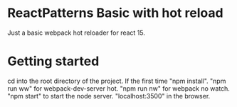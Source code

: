 # ReactPatterns Basic with hot reload

Just a basic webpack hot reloader for react 15.

# Getting started

cd into the root directory of the project. If the first time "npm install". "npm run ww" for webpack-dev-server hot.
"npm run nw" for webpack no watch. "npm start" to start the node server. "localhost:3500" in the browser.
